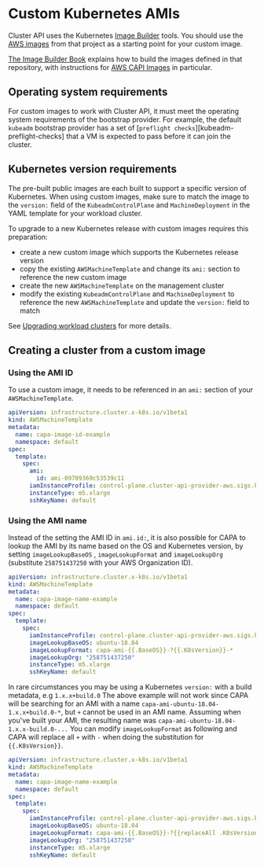 # Custom Kubernetes AMIs

Cluster API uses the Kubernetes [Image Builder][image-builder] tools. You should use the [AWS images][image-builder-aws] from that project as a starting point for your custom image.

[The Image Builder Book][capi-images] explains how to build the images defined in that repository, with instructions for [AWS CAPI Images][aws-capi-images] in particular.

## Operating system requirements

For custom images to work with Cluster API, it must meet the operating system requirements of the bootstrap provider. For example, the default `kubeadm` bootstrap provider has a set of [`preflight checks`][kubeadm-preflight-checks] that a VM is expected to pass before it can join the cluster.

## Kubernetes version requirements

The pre-built public images are each built to support a specific version of Kubernetes. When using custom images, make sure to match the image to the `version:` field of the `KubeadmControlPlane` and `MachineDeployment` in the YAML template for your workload cluster.

To upgrade to a new Kubernetes release with custom images requires this preparation:

- create a new custom image which supports the Kubernetes release version
- copy the existing `AWSMachineTemplate` and change its `ami:` section to reference the new custom image
- create the new `AWSMachineTemplate` on the management cluster
- modify the existing `KubeadmControlPlane` and `MachineDeployment` to reference the new `AWSMachineTemplate` and update the `version:` field to match

See [Upgrading workload clusters][upgrading-workload-clusters] for more details.

## Creating a cluster from a custom image

### Using the AMI ID

To use a custom image, it needs to be referenced in an `ami:` section of your `AWSMachineTemplate`.

```yaml
apiVersion: infrastructure.cluster.x-k8s.io/v1beta1
kind: AWSMachineTemplate
metadata:
  name: capa-image-id-example
  namespace: default
spec:
  template:
    spec:
      ami:
        id: ami-09709369c53539c11
      iamInstanceProfile: control-plane.cluster-api-provider-aws.sigs.k8s.io
      instanceType: m5.xlarge
      sshKeyName: default
```

### Using the AMI name

Instead of the setting the AMI ID in `ami.id:`, it is also possible for CAPA to lookup the AMI by its name based on the OS and Kubernetes version, by setting `imageLookupBaseOS` , `imageLookupFormat` and `imageLookupOrg` (substitute `258751437250` with your AWS Organization ID).

```yaml
apiVersion: infrastructure.cluster.x-k8s.io/v1beta1
kind: AWSMachineTemplate
metadata:
  name: capa-image-name-example
  namespace: default
spec:
  template:
    spec:
      iamInstanceProfile: control-plane.cluster-api-provider-aws.sigs.k8s.io
      imageLookupBaseOS: ubuntu-18.04
      imageLookupFormat: capa-ami-{{.BaseOS}}-?{{.K8sVersion}}-*
      imageLookupOrg: "258751437250"
      instanceType: m5.xlarge
      sshKeyName: default
```

In rare circumstances you may be using a Kubernetes `version:` with a build metadata, e.g `1.x.x+build.0` The above example will not work since CAPA will be searching for an AMI with a name `capa-ami-ubuntu-18.04-1.x.x+build.0-*`, but `+` cannot be used in an AMI name. Assuming when you've built your AMI, the resulting name was `capa-ami-ubuntu-18.04-1.x.x-build.0-...` You can modify `imageLookupFormat` as following and CAPA will replace all `+` with `-` when doing the substitution for `{{.K8sVersion}}`.

```yaml
apiVersion: infrastructure.cluster.x-k8s.io/v1beta1
kind: AWSMachineTemplate
metadata:
  name: capa-image-name-example
  namespace: default
spec:
  template:
    spec:
      iamInstanceProfile: control-plane.cluster-api-provider-aws.sigs.k8s.io
      imageLookupBaseOS: ubuntu-18.04
      imageLookupFormat: capa-ami-{{.BaseOS}}-?{{replaceAll .K8sVersion "+" "-"}}-*
      imageLookupOrg: "258751437250"
      instanceType: m5.xlarge
      sshKeyName: default
```

[capi-images]: https://image-builder.sigs.k8s.io/capi/capi.html
[image-builder]: https://github.com/kubernetes-sigs/image-builder
[image-builder-aws]: https://github.com/kubernetes-sigs/image-builder/tree/master/images/capi/packer/ami
[aws-capi-images]: https://image-builder.sigs.k8s.io/capi/providers/aws.html
[upgrading-workload-clusters]: https://cluster-api.sigs.k8s.io/tasks/kubeadm-control-plane.html#upgrading-workload-clusters

